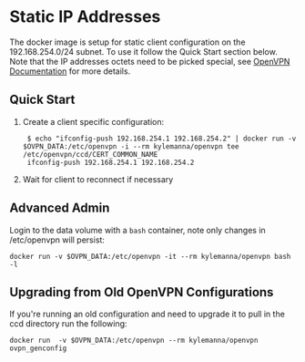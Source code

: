 # Static IP Addresses

The docker image is setup for static client configuration on the 192.168.254.0/24 subnet.  To use it follow the Quick Start section below.  Note that the IP addresses octets need to be picked special, see [OpenVPN Documentation](https://openvpn.net/index.php/open-source/documentation/howto.html#policy) for more details.

## Quick Start

1. Create a client specific configuration:

        $ echo "ifconfig-push 192.168.254.1 192.168.254.2" | docker run -v $OVPN_DATA:/etc/openvpn -i --rm kylemanna/openvpn tee /etc/openvpn/ccd/CERT_COMMON_NAME
        ifconfig-push 192.168.254.1 192.168.254.2

2. Wait for client to reconnect if necessary

## Advanced Admin

Login to the data volume with a `bash` container, note only changes in /etc/openvpn will persist:

    docker run -v $OVPN_DATA:/etc/openvpn -it --rm kylemanna/openvpn bash -l

## Upgrading from Old OpenVPN Configurations

If you're running an old configuration and need to upgrade it to pull in the ccd directory run the following:

    docker run  -v $OVPN_DATA:/etc/openvpn --rm kylemanna/openvpn ovpn_genconfig
